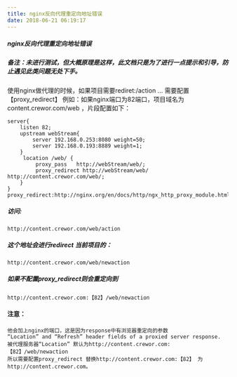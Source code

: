 ```yaml
---
title: nginx反向代理重定向地址错误
date: 2018-06-21 06:19:17
---
```

##### nginx反向代理重定向地址错误
<!--more-->
##### 备注：未进行测试，但大概原理是这样，此文档只是为了进行一点提示和引导，防止遇见此类问题无处下手。
使用nginx做代理的时候，如果项目需要rediret:/action ... 需要配置 【proxy_redirect】
例如：如果nginx端口为82端口，项目域名为 content.crewor.com/web ，片段配置如下：

    server{
        listen 82;
        upstream webStream{
            server 192.168.0.253:8080 weight=50;
            server 192.168.0.193:8889 weight=1;
        }
         location /web/ {
             proxy_pass   http://webStream/web/;
             proxy_redirect http://webStream/web/ http://content.crewor.com/web/;
        }
    }
    proxy_redirect:http://nginx.org/en/docs/http/ngx_http_proxy_module.html#proxy_redirect

##### 访问:
    http://content.crewor.com/web/action
##### 这个地址会进行redirect 当前项目的：
	http://content.crewor.com/web/newaction
##### 如果不配置proxy_redirect则会重定向到
	http://content.crewor.com:【82】/web/newaction
#### 注意：
    他会加上nginx的端口，这是因为response中有浏览器重定向的参数
    “Location” and “Refresh” header fields of a proxied server response.
    被代理服务器“Location” 默认为http://content.crewor.com:【82】/web/newaction
    所以需要配置proxy_redirect 替换http://content.crewor.com:【82】 为http://content.crewor.com。
